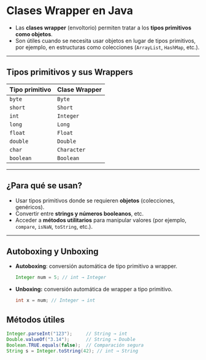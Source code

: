 # Clases Wrapper en Java

- Las **clases wrapper** (envoltorio) permiten tratar a los **tipos primitivos como objetos**.
- Son útiles cuando se necesita usar objetos en lugar de tipos primitivos, por ejemplo, en estructuras como colecciones (`ArrayList`, `HashMap`, etc.).

---

## Tipos primitivos y sus Wrappers

| Tipo primitivo | Clase Wrapper  |
|----------------|----------------|
| `byte`         | `Byte`         |
| `short`        | `Short`        |
| `int`          | `Integer`      |
| `long`         | `Long`         |
| `float`        | `Float`        |
| `double`       | `Double`       |
| `char`         | `Character`    |
| `boolean`      | `Boolean`      |

---

## ¿Para qué se usan?

- Usar tipos primitivos donde se requieren **objetos** (colecciones, genéricos).
- Convertir entre **strings y números booleanos**, etc.
- Acceder a **métodos utilitarios** para manipular valores (por ejemplo, `compare`, `isNaN`, `toString`, etc.).

---

## Autoboxing y Unboxing

- **Autoboxing**: conversión automática de tipo primitivo a wrapper.

  ```java
  Integer num = 5; // int → Integer
  ```

- **Unboxing:** conversión automática de wrapper a tipo primitivo.

    ```java
    int x = num; // Integer → int
    ```

## Métodos útiles

```java
Integer.parseInt("123");     // String → int
Double.valueOf("3.14");      // String → Double
Boolean.TRUE.equals(false);  // Comparación segura
String s = Integer.toString(42); // int → String
```
